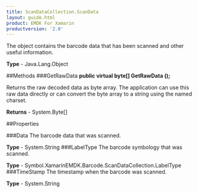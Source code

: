 ```yaml
---
title: ScanDataCollection.ScanData
layout: guide.html
product: EMDK For Xamarin
productversion: '2.0'
---
```

The object contains the barcode data that has been scanned and other useful information.

**Type** - Java.Lang.Object

##Methods
###GetRawData
**public virtual byte[] GetRawData ();**

Returns the raw decoded data as byte array. The application can use this raw data directly or can convert the byte array to a string using the named charset.


**Returns** - System.Byte[]

##Properties

###Data
The barcode data that was scanned.

**Type** - System.String
###LabelType
The barcode symbology that was scanned.

**Type** - Symbol.XamarinEMDK.Barcode.ScanDataCollection.LabelType
###TimeStamp
The timestamp when the barcode was scanned.

**Type** - System.String














